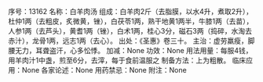 序号：13162
名称：白羊肉汤
组成：白羊肉2斤（去脂膜，以水4升，煮取2升），杜仲1两（去粗皮，炙微黄，锉），白茯苓1两，熟干地黄1两半，牛膝1两（去苗），人参1两（去芦头），黄耆1两（锉），白术1两，桂心3分，磁石3两（捣碎，水淘去赤汁），龙骨1两，远志1两（去心）。
出处：《圣惠》卷三十。
主治：虚劳羸瘦，脚腰无力，耳聋盗汗，心多忪悸。
加减：None
功效：None
用法用量：每服4钱，用羊肉汁1中盏，煎至6分，去滓，每于食前温服之
制备方法：上为粗散。
临床应用：None
各家论述：None
用药禁忌：None
附注：None
